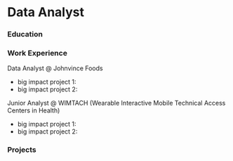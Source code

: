 # Data Analyst

### Education

### Work Experience
Data Analyst @ Johnvince Foods
- big impact project 1:
- big impact project 2:

Junior Analyst @ WIMTACH (Wearable Interactive Mobile Technical Access Centers in Health)
- big impact project 1:
- big impact project 2:
  
### Projects

